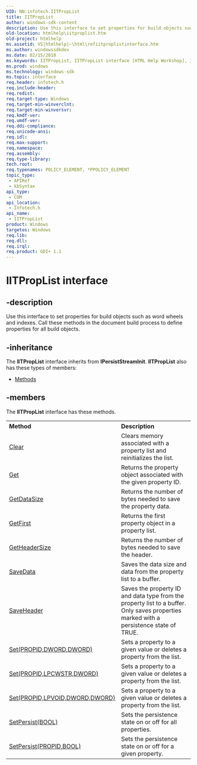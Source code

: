 ```yaml
---
UID: NN:infotech.IITPropList
title: IITPropList
author: windows-sdk-content
description: Use this interface to set properties for build objects such as word wheels and indexes. Call these methods in the document build process to define properties for all build objects.
old-location: htmlhelp\iitproplist.htm
old-project: htmlhelp
ms.assetid: VS|htmlhelp|~\html\refiitproplistinterface.htm
ms.author: windowssdkdev
ms.date: 02/15/2018
ms.keywords: IITPropList, IITPropList interface [HTML Help Workshop], IITPropList interface [HTML Help Workshop],described, htmlhelp.iitproplist, infotech/IITPropList, refIITPropListInterface
ms.prod: windows
ms.technology: windows-sdk
ms.topic: interface
req.header: infotech.h
req.include-header: 
req.redist: 
req.target-type: Windows
req.target-min-winverclnt: 
req.target-min-winversvr: 
req.kmdf-ver: 
req.umdf-ver: 
req.ddi-compliance: 
req.unicode-ansi: 
req.idl: 
req.max-support: 
req.namespace: 
req.assembly: 
req.type-library: 
tech.root: 
req.typenames: POLICY_ELEMENT, *PPOLICY_ELEMENT
topic_type:
 - APIRef
 - kbSyntax
api_type:
 - COM
api_location:
 - Infotech.h
api_name:
 - IITPropList
product: Windows
targetos: Windows
req.lib: 
req.dll: 
req.irql: 
req.product: GDI+ 1.1
---
```


# IITPropList interface


## -description


Use this interface to set properties for build objects such as word wheels and indexes. Call these methods in the document build process to define properties for all build objects.


## -inheritance

The <b xmlns:loc="http://microsoft.com/wdcml/l10n">IITPropList</b> interface inherits from <b>IPersistStreamInit</b>. <b>IITPropList</b> also has these types of members:
<ul>
<li><a href="https://docs.microsoft.com/">Methods</a></li>
</ul>

## -members

The <b>IITPropList</b> interface has these methods.
<table class="members" id="memberListMethods">
<tr>
<th align="left" width="37%">Method</th>
<th align="left" width="63%">Description</th>
</tr>
<tr data="declared;">
<td align="left" width="37%">
<a href="https://msdn.microsoft.com/551c9f2c-0d5b-4d0c-85aa-4ac8d60aade0">Clear</a>
</td>
<td align="left" width="63%">
Clears memory associated with a property list and reinitializes the list.



</td>
</tr>
<tr data="declared;">
<td align="left" width="37%">
<a href="https://msdn.microsoft.com/490b1aae-2058-4faa-b5d4-865c9f3c1cf0">Get</a>
</td>
<td align="left" width="63%">
Returns the property object associated with the given property ID.



</td>
</tr>
<tr data="declared;">
<td align="left" width="37%">
<a href="https://msdn.microsoft.com/83d9fa7b-d814-4293-93b9-9454c01c1503">GetDataSize</a>
</td>
<td align="left" width="63%">
Returns the number of bytes needed to save the property data. 

</td>
</tr>
<tr data="declared;">
<td align="left" width="37%">
<a href="https://msdn.microsoft.com/en-us/library/ms670038(v=VS.85).aspx">GetFirst</a>
</td>
<td align="left" width="63%">
Returns the first property object in a property list.



</td>
</tr>
<tr data="declared;">
<td align="left" width="37%">
<a href="https://msdn.microsoft.com/73206149-cbc3-475d-8dc8-bb7547f41173">GetHeaderSize</a>
</td>
<td align="left" width="63%">
Returns the number of bytes needed to save the header. 

</td>
</tr>
<tr data="declared;">
<td align="left" width="37%">
<a href="https://msdn.microsoft.com/en-us/library/ms670041(v=VS.85).aspx">SaveData</a>
</td>
<td align="left" width="63%">
Saves the data size and data from the property list to a buffer.



</td>
</tr>
<tr data="declared;">
<td align="left" width="37%">
<a href="https://msdn.microsoft.com/en-us/library/ms670042(v=VS.85).aspx">SaveHeader</a>
</td>
<td align="left" width="63%">
Saves the property ID and data type from the property list to a buffer. Only saves properties marked with a persistence state of TRUE.

</td>
</tr>
<tr data="declared;">
<td align="left" width="37%">
<a href="https://msdn.microsoft.com/en-us/library/ms670043(v=VS.85).aspx">Set(PROPID,DWORD,DWORD)</a>
</td>
<td align="left" width="63%">
Sets a property to a given value or deletes a property from the list.



</td>
</tr>
<tr data="declared;">
<td align="left" width="37%">
<a href="https://msdn.microsoft.com/en-us/library/ms670047(v=VS.85).aspx">Set(PROPID,LPCWSTR,DWORD)</a>
</td>
<td align="left" width="63%">
Sets a property to a given value or deletes a property from the list.



</td>
</tr>
<tr data="declared;">
<td align="left" width="37%">
<a href="https://msdn.microsoft.com/en-us/library/ms670046(v=VS.85).aspx">Set(PROPID,LPVOID,DWORD,DWORD)</a>
</td>
<td align="left" width="63%">
Sets a property to a given value or deletes a property from the list.



</td>
</tr>
<tr data="declared;">
<td align="left" width="37%">
<a href="https://msdn.microsoft.com/en-us/library/ms670044(v=VS.85).aspx">SetPersist(BOOL)</a>
</td>
<td align="left" width="63%">
Sets the persistence state on or off for all properties.



</td>
</tr>
<tr data="declared;">
<td align="left" width="37%">
<a href="https://msdn.microsoft.com/en-us/library/ms670045(v=VS.85).aspx">SetPersist(PROPID,BOOL)</a>
</td>
<td align="left" width="63%">
Sets the persistence state on or off for a given property.



</td>
</tr>
</table> 

